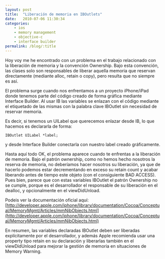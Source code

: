 ```yaml
---
layout: post
title:  "Liberación de memoria en IBOutlets"
date:   2010-07-06 11:30:34
categories: 
    - ios
    - memory management
    - objective-c
    - interface builder
permalink: /blog/:title
---
```


Hoy voy me he encontrado con un problema en el trabajo relacionado con la liberación de memoria y la convención Ownership. Bajo esta convención, las clases solo son responsables de liberar aquella memoria que reservan directamente (mediante alloc, retain o copy), pero resulta que no siempre es así.

El problema surge cuando nos enfrentamos a un proyecto iPhone/iPad donde tenemos parte del código creado de forma gráfica mediante Interface Builder. Al usar IB las variables se enlazan con el código mediante el etiquetado de las mismas con la palabra clave IBOutlet sin necesidad de reservar memoria.  
  
Es decir, si tenemos un UILabel que querecemos enlazar desde IB, lo que hacemos es declararla de forma:

    
    IBOutlet UILabel *label;

y desde Interface Builder conectarla con nuestro label creado gráficamente.  
  
Hasta aquí todo OK, el problema aparece cuando te enfrentas a la liberación de memoria. Bajo el patrón ownership, como no hemos hecho nosotros la reserva de memoria, no deberíamos hacer nosotros su liberación, ya que de hacerlo podemos estar decrementando en exceso su retain count y acabar liberando antes de tiempo este objeto (con el consiguiente BAD ACCESS). Pues bien, parece que con estas variables IBOutlet el patrón Ownership no se cumple, porque es el desarrollador el responsable de su liberación en el dealloc, y opcionalmente en el viewDidUnload.  
  
Podeis ver la documentación oficial aquí:  
[http://developer.apple.com/iphone/library/documentation/Cocoa/Conceptual/MemoryMgmt/Articles/mmNibObjects.html](http://developer.apple.com/iphone/library/documentation/Cocoa/Conceptual/MemoryMgmt/Articles/mmNibObjects.html)  
  
  
En resumen, las variables declaradas IBOutlet deben ser liberadas explícitamente por el desarrollador, y además Apple recomienda usar una property tipo retain en su declaración y liberarlas también en el viewDidUnload para mejorar la gestión de memoria en situaciones de Memory Warning.